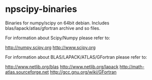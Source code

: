 npscipy-binaries
================

Binaries for numpy/scipy on 64bit debian.  Includes blas/lapack/atlas/gfortran archive and so files.


For information about Scipy/Numpy please refer to:

http://numpy.scipy.org
http://www.scipy.org


For information about BLAS/LAPACK/ATLAS/GFortran please refer to:

http://www.netlib.org/blas
http://www.netlib.org/lapack
http://math-atlas.sourceforge.net
http://gcc.gnu.org/wiki/GFortran